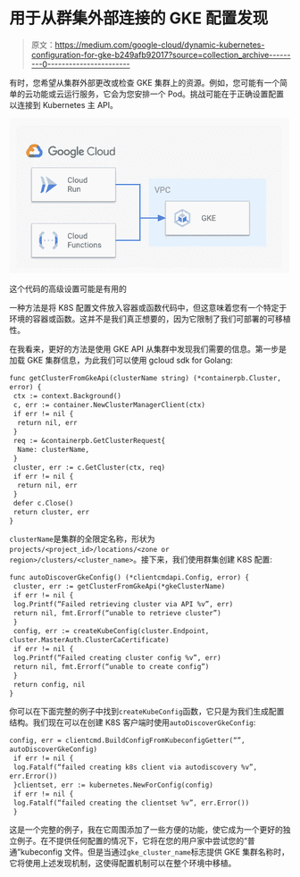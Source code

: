 # 用于从群集外部连接的 GKE 配置发现

> 原文：<https://medium.com/google-cloud/dynamic-kubernetes-configuration-for-gke-b249afb92017?source=collection_archive---------0----------------------->

有时，您希望从集群外部更改或检查 GKE 集群上的资源。例如，您可能有一个简单的云功能或云运行服务，它会为您安排一个 Pod。挑战可能在于正确设置配置以连接到 Kubernetes 主 API。

![](img/a06182a1158b9b60a88e38cb559e9942.png)

这个代码的高级设置可能是有用的

一种方法是将 K8S 配置文件放入容器或函数代码中，但这意味着您有一个特定于环境的容器或函数。这并不是我们真正想要的，因为它限制了我们可部署的可移植性。

在我看来，更好的方法是使用 GKE API 从集群中发现我们需要的信息。第一步是加载 GKE 集群信息，为此我们可以使用 gcloud sdk for Golang:

```
func getClusterFromGkeApi(clusterName string) (*containerpb.Cluster, error) {
 ctx := context.Background()
 c, err := container.NewClusterManagerClient(ctx)
 if err != nil {
  return nil, err
 }
 req := &containerpb.GetClusterRequest{
  Name: clusterName,
 }
 cluster, err := c.GetCluster(ctx, req)
 if err != nil {
  return nil, err
 }
 defer c.Close()
 return cluster, err
}
```

`clusterName`是集群的全限定名称，形状为`projects/<project_id>/locations/<zone or region>/clusters/<cluster_name>`。接下来，我们使用群集创建 K8S 配置:

```
func autoDiscoverGkeConfig() (*clientcmdapi.Config, error) {
 cluster, err := getClusterFromGkeApi(*gkeClusterName)
 if err != nil {
 log.Printf(“Failed retrieving cluster via API %v”, err)
 return nil, fmt.Errorf(“unable to retrieve cluster”)
 }
 config, err := createKubeConfig(cluster.Endpoint, cluster.MasterAuth.ClusterCaCertificate)
 if err != nil {
 log.Printf(“Failed creating cluster config %v”, err)
 return nil, fmt.Errorf(“unable to create config”)
 }
 return config, nil
}
```

你可以在下面完整的例子中找到`createKubeConfig`函数，它只是为我们生成配置结构。我们现在可以在创建 K8S 客户端时使用`autoDiscoverGkeConfig`:

```
config, err = clientcmd.BuildConfigFromKubeconfigGetter(“”, autoDiscoverGkeConfig)
 if err != nil {
 log.Fatalf(“failed creating k8s client via autodiscovery %v”, err.Error())
 }clientset, err := kubernetes.NewForConfig(config)
 if err != nil {
 log.Fatalf(“failed creating the clientset %v”, err.Error())
 }
```

这是一个完整的例子，我在它周围添加了一些方便的功能，使它成为一个更好的独立例子。在不提供任何配置的情况下，它将在您的用户家中尝试您的“普通”kubeconfig 文件。但是当通过`gke_cluster_name`标志提供 GKE 集群名称时，它将使用上述发现机制，这使得配置机制可以在整个环境中移植。